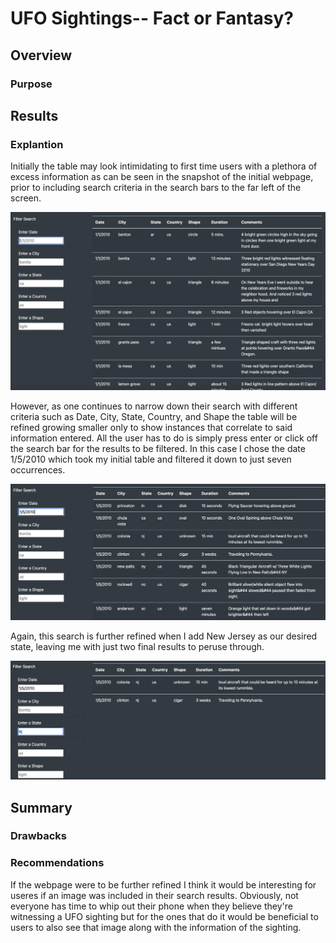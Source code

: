 # UFO Sightings-- Fact or Fantasy?
## Overview
### Purpose

## Results
### Explantion
Initially the table may look intimidating to first time users with a plethora of excess information as can be seen in the snapshot of the initial webpage, prior to including search criteria in the search bars to the far left of the screen.

![overview.png](https://github.com/CristinaCod/UFOs/blob/main/resources/Screen%20Shot%202022-02-27%20at%206.07.30%20PM.png)

However, as one continues to narrow down their search with different criteria such as Date, City, State, Country, and Shape the table will be refined growing smaller only to show instances that correlate to said information entered. All the user has to do is simply press enter or click off the search bar for the results to be filtered. In this case I chose the date 1/5/2010 which took my initial table and filtered it down to just seven occurrences. 

![date.png](https://github.com/CristinaCod/UFOs/blob/main/resources/Screen%20Shot%202022-02-27%20at%206.08.22%20PM.png)

Again, this search is further refined when I add New Jersey as our desired state, leaving me with just two final results to peruse through.

![nj.png](https://github.com/CristinaCod/UFOs/blob/main/resources/Screen%20Shot%202022-02-27%20at%206.08.53%20PM.png)

## Summary
### Drawbacks

### Recommendations
If the webpage were to be further refined I think it would be interesting for useres if an image was included in their search results. Obviously, not everyone has time to whip out their phone when they believe they're witnessing a UFO sighting but for the ones that do it would be beneficial to users to also see that image along with the information of the sighting.

